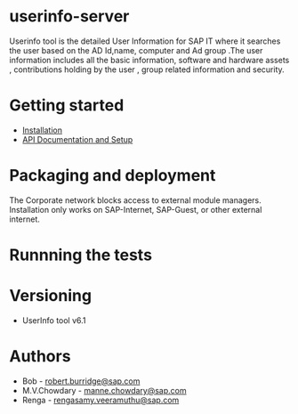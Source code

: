 # userinfo-server
Userinfo tool is the detailed User Information for SAP IT where it searches the user based on the AD Id,name, computer and Ad group .The user information includes all the basic information, software and hardware assets , contributions holding by the user , group related information and security.
# Getting started
- [Installation](./installation.md)
- [API Documentation and Setup]( ./Readme_API.md)
# Packaging and deployment
The Corporate network blocks access to external module managers.
Installation only works on SAP-Internet, SAP-Guest, or other external internet.
# Runnning the tests

# Versioning 
* UserInfo tool v6.1
# Authors
* Bob - robert.burridge@sap.com
* M.V.Chowdary - manne.chowdary@sap.com
* Renga - rengasamy.veeramuthu@sap.com

